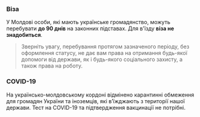 ### Віза
У Молдові особи, які мають українське громадянство, можуть перебувати **до 90 днів** на законних підставах. Для в'їзду **віза не знадобиться**.
>Зверніть увагу, перебування протягом зазначеного періоду, без оформлення статусу, не дає вам права на отримання будь-якої допомоги від держави, як і будь-якого соціального захисту, а також права на роботу.
### COVID-19
На українсько-молдовському кордоні відмінено карантинні обмеження для громадян України та іноземців, які в’їжджають з території нашої держави. Тест на COVID-19 та підтвердження вакцинації не потрібні.